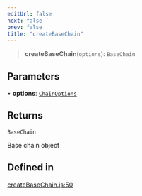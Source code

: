 ```yaml
---
editUrl: false
next: false
prev: false
title: "createBaseChain"
---
```


> **createBaseChain**(`options`): `BaseChain`

## Parameters

• **options**: [`ChainOptions`](/reference/tevm/blockchain/type-aliases/chainoptions/)

## Returns

`BaseChain`

Base chain object

## Defined in

[createBaseChain.js:50](https://github.com/qbzzt/tevm-monorepo/blob/main/packages/blockchain/src/createBaseChain.js#L50)

